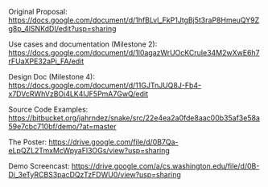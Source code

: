 Original Proposal:
https://docs.google.com/document/d/1hfBLvl_FkP1JtgBj5t3raP8HmeuQY9Zg8p_4lSNKdDI/edit?usp=sharing

Use cases and documentation (Milestone 2):
https://docs.google.com/document/d/1l0agazWrUOcKCruIe34M2wXwE6h7rFUaXPE32aPi_FA/edit

Design Doc (Milestone 4):
https://docs.google.com/document/d/11GJTnJUQ8J-Fb4-x7DVcRWhVzBOi4LK4IJF5PmA7GwQ/edit

Source Code Examples:
https://bitbucket.org/jahrndez/snake/src/22e4ea2a0fde8aac00b35af3e58a59e7cbc710bf/demo/?at=master

The Poster:
https://drive.google.com/file/d/0B7Qa-eLpQZL2TmxMcWpyaFl3OGs/view?usp=sharing

Demo Screencast:
https://drive.google.com/a/cs.washington.edu/file/d/0B-Di_3eTyRCBS3pacDQzTzFDWU0/view?usp=sharing
